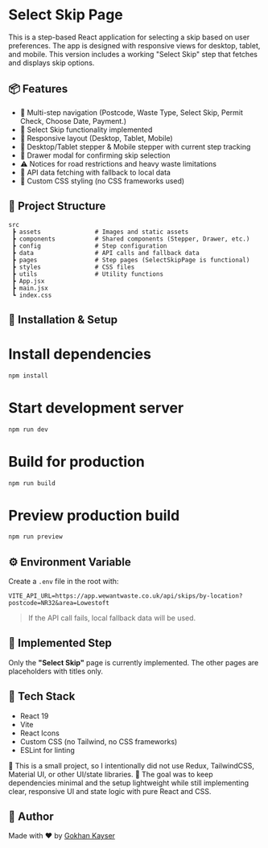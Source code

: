 # Select Skip Page

This is a step-based React application for selecting a skip based on user preferences. The app is designed with responsive views for desktop, tablet, and mobile. This version includes a working "Select Skip" step that fetches and displays skip options.

## 📦 Features

- 🔁 Multi-step navigation (Postcode, Waste Type, Select Skip, Permit Check, Choose Date, Payment.)
- 🎯 Select Skip functionality implemented
- 📱 Responsive layout (Desktop, Tablet, Mobile)
- 🧭 Desktop/Tablet stepper & Mobile stepper with current step tracking
- 🧊 Drawer modal for confirming skip selection
- ⚠️ Notices for road restrictions and heavy waste limitations
- 📡 API data fetching with fallback to local data
- 💅 Custom CSS styling (no CSS frameworks used)

## 📁 Project Structure

```
src
 ┣ assets               # Images and static assets
 ┣ components           # Shared components (Stepper, Drawer, etc.)
 ┣ config               # Step configuration
 ┣ data                 # API calls and fallback data
 ┣ pages                # Step pages (SelectSkipPage is functional)
 ┣ styles               # CSS files
 ┣ utils                # Utility functions
 ┣ App.jsx
 ┣ main.jsx
 ┗ index.css
```

## 🚀 Installation & Setup

# Install dependencies
```bash
npm install
```

# Start development server
```bash
npm run dev
```

# Build for production
```bash
npm run build
```

# Preview production build
```bash
npm run preview
```

## ⚙️ Environment Variable

Create a `.env` file in the root with:

```env
VITE_API_URL=https://app.wewantwaste.co.uk/api/skips/by-location?postcode=NR32&area=Lowestoft
```

> If the API call fails, local fallback data will be used.

## 🧪 Implemented Step

Only the **"Select Skip"** page is currently implemented. The other pages are placeholders with titles only.

## 🧠 Tech Stack

- React 19
- Vite
- React Icons
- Custom CSS (no Tailwind, no CSS frameworks)
- ESLint for linting

🔹 This is a small project, so I intentionally did not use Redux, TailwindCSS, Material UI, or other UI/state libraries.
🔹 The goal was to keep dependencies minimal and the setup lightweight while still implementing clear, responsive UI and state logic with pure React and CSS.

## 🙌 Author

Made with ❤️ by [Gokhan Kayser](https://www.linkedin.com/in/gokhankayser)
